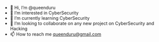 - 👋 Hi, I’m @queenduru
- 👀 I’m interested in CyberSecurity
- 🌱 I’m currently learning CyberSecurity
- 💞️ I’m looking to collaborate on any new project on CyberSecurity and Hacking
- 📫 How to reach me queenduru@gmail.com

<!---
queenduru/queenduru is a ✨ special ✨ repository because its `README.md` (this file) appears on your GitHub profile.
You can click the Preview link to take a look at your changes.
--->
